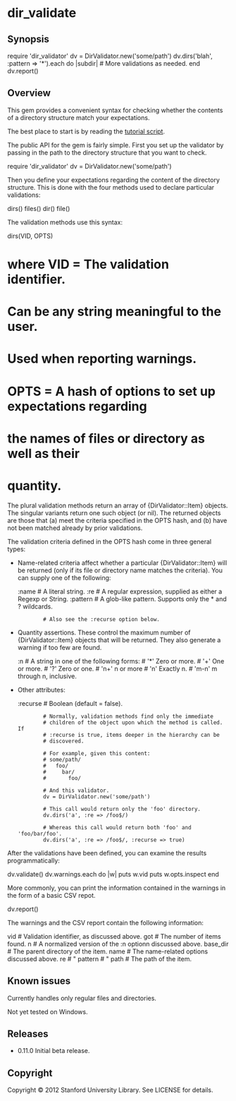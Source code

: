 # dir_validate

## Synopsis

  require 'dir_validator'
  dv = DirValidator.new('some/path')
  dv.dirs('blah', :pattern => '*').each do |subdir|
    # More validations as needed.
  end
  dv.report()


## Overview

This gem provides a convenient syntax for checking whether the contents of a
directory structure match your expectations.

The best place to start is by reading the [tutorial script](tutorial/tutorial.rb).

The public API for the gem is fairly simple. First you set up the validator by
passing in the path to the directory structure that you want to check.

  require 'dir_validator'
  dv = DirValidator.new('some/path')

Then you define your expectations regarding the content of the directory
structure. This is done with the four methods used to declare particular
validations:

  dirs()
  files()
  dir()
  file()

The validation methods use this syntax:

  dirs(VID, OPTS)

  # where VID  = The validation identifier.
  #              Can be any string meaningful to the user.
  #              Used when reporting warnings.
  #
  #       OPTS = A hash of options to set up expectations regarding
  #              the names of files or directory as well as their
  #              quantity.

The plural validation methods return an array of {DirValidator::Item} objects.
The singular variants return one such object (or nil). The returned objects are
those that (a) meet the criteria specified in the OPTS hash, and (b) have not
been matched already by prior validations.

The validation criteria defined in the OPTS hash come in three general types:

* Name-related criteria affect whether a particular {DirValidator::Item} will be
  returned (only if its file or directory name matches the criteria). You can
  supply one of the following:

    :name     # A literal string.
    :re       # A regular expression, supplied as either a Regexp or String.
    :pattern  # A glob-like pattern. Supports only the * and ? wildcards.

              # Also see the :recurse option below.

* Quantity assertions. These control the maximum number of {DirValidator::Item}
  objects that will be returned. They also generate a warning if too few are
  found.

    :n   # A string in one of the following forms:
         #   '*'     Zero or more.
         #   '+'     One or more.
         #   '?'     Zero or one.
         #   'n+'    n or more
         #   'n'     Exactly n.
         #   'm-n'   m through n, inclusive.

* Other attributes:

    :recurse  # Boolean (default = false).

              # Normally, validation methods find only the immediate
              # children of the object upon which the method is called. If
              # :recurse is true, items deeper in the hierarchy can be
              # discovered.
              
              # For example, given this content:
              # some/path/
              #   foo/
              #     bar/
              #       foo/

              # And this validator.
              dv = DirValidator.new('some/path')

              # This call would return only the 'foo' directory.
              dv.dirs('a', :re => /foo$/)

              # Whereas this call would return both 'foo' and 'foo/bar/foo'.
              dv.dirs('a', :re => /foo$/, :recurse => true)

After the validations have been defined, you can examine the results programmatically:

  dv.validate()
  dv.warnings.each do |w|
    puts w.vid
    puts w.opts.inspect
  end

More commonly, you can print the information contained in the warnings in the form
of a basic CSV repot.

  dv.report()

The warnings and the CSV report contain the following information:

  vid       # Validation identifier, as discussed above.
  got       # The number of items found.
  n         # A normalized version of the :n optionn discussed above.
  base_dir  # The parent directory of the item.
  name      # The name-related options discussed above.
  re        #  "
  pattern   #  "
  path      # The path of the item.


## Known issues

Currently handles only regular files and directories.

Not yet tested on Windows.


## Releases

- 0.11.0 Initial beta release.


## Copyright

Copyright © 2012 Stanford University Library. See LICENSE for details.
